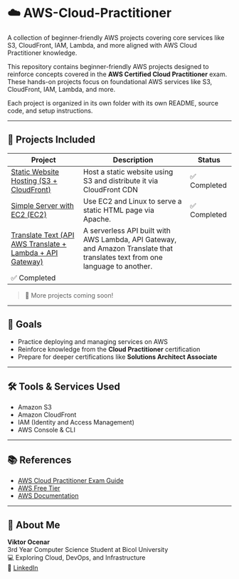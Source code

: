 # ☁️ AWS-Cloud-Practitioner
A collection of beginner-friendly AWS projects covering core services like S3, CloudFront, IAM, Lambda, and more aligned with AWS Cloud Practitioner knowledge.

This repository contains beginner-friendly AWS projects designed to reinforce concepts covered in the **AWS Certified Cloud Practitioner** exam. These hands-on projects focus on foundational AWS services like S3, CloudFront, IAM, Lambda, and more.

Each project is organized in its own folder with its own README, source code, and setup instructions.

---

## 📁 Projects Included

| Project                                                                                 | Description                                                         | Status          |
|-----------------------------------------------------------------------------------------|---------------------------------------------------------------------|-----------------|
| [Static Website Hosting (S3 + CloudFront)](./static-site-s3-cloudfront)                 | Host a static website using S3 and distribute it via CloudFront CDN | ✅ Completed   |
| [Simple Server with EC2 (EC2)](./ec2-simple-web-server)                                 | Use EC2 and Linux to serve a static HTML page via Apache.           | ✅ Completed   |
| [Translate Text (API AWS Translate + Lambda + API Gateway)](./translate-text)           | A serverless API built with AWS Lambda, API Gateway, and Amazon Translate that translates text from one language to another.
 | ✅ Completed   |

> 🔧 More projects coming soon!

---

## 🎯 Goals

- Practice deploying and managing services on AWS
- Reinforce knowledge from the **Cloud Practitioner** certification
- Prepare for deeper certifications like **Solutions Architect Associate**

---

## 🛠️ Tools & Services Used

- Amazon S3
- Amazon CloudFront
- IAM (Identity and Access Management)
- AWS Console & CLI

---

## 📚 References

- [AWS Cloud Practitioner Exam Guide](https://aws.amazon.com/certification/certified-cloud-practitioner/)
- [AWS Free Tier](https://aws.amazon.com/free/)
- [AWS Documentation](https://docs.aws.amazon.com/)

---

## 👋 About Me

**Viktor Ocenar**  
3rd Year Computer Science Student at Bicol University  
💻 Exploring Cloud, DevOps, and Infrastructure  
🔗 [LinkedIn](https://www.linkedin.com/in/viktorocenar)


